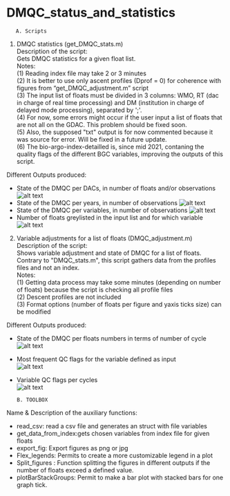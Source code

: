 # DMQC_status_and_statistics
       A. Scripts
1.	DMQC statistics (get_DMQC_stats.m)<br />
Description of the script:<br />
Gets DMQC statistics for a given float list.<br />
Notes:<br />
(1)	Reading index file may take 2 or 3 minutes<br />
(2)	It is better to use only ascent profiles (Dprof = 0) for coherence with figures from “get_DMQC_adjustment.m” script<br />
(3) The input list of floats must be divided in 3 columns: WMO, RT (dac in charge of real time
processing) and DM (institution in charge of delayed mode processing), separated by ';'.<br />
(4) For now, some errors might occur if the user input a list of floats that are not all on the GDAC. This problem should be fixed soon.<br />
(5) Also, the supposed "txt" output is for now commented because it was source for error. Will be fixed in a future update.<br />
(6) The bio-argo-index-detailled is, since mid 2021, contaning the quality flags of the different BGC variables, improving the outputs of this script.<br />

Different Outputs produced:
- State of the DMQC per DACs, in number of floats and/or observations<br />
![alt text](https://github.com/euroargodev/DMQC_status_and_statistics/blob/main/Images/DMQC_stats_FSD_float_DMQCstatus_20210414.png?raw=true)
- State of the DMQC per years, in number of observations
![alt text](https://github.com/euroargodev/DMQC_status_and_statistics/blob/main/Images/DMQC_stats_FSD_obs_DMQCstatus_byyear_20210414.png?raw=true)
- State of the DMQC per variables, in number of observations
![alt text](https://github.com/euroargodev/DMQC_status_and_statistics/blob/main/Images/DMQC_stats_DOXY_params_data_mode_flags_20210407.png?raw=true)
- Number of floats greylisted in the input list and for which variable
![alt text](https://github.com/euroargodev/DMQC_status_and_statistics/blob/main/Images/DMQC_stats_FSD_greylisted_floats_per_variables_20210414.png?raw=true)

   
2.	Variable adjustments for a list of floats (DMQC_adjustment.m)<br />
Description of the script:<br />
Shows variable adjustment and state of DMQC for a list of floats. Contrary to "DMQC_stats.m", this script gathers data from the profiles files and not an index.<br />
Notes: <br />
(1) Getting data process may take some minutes (depending on number of floats) because the script is checking all profile files<br />
(2) Descent profiles are not included<br />
(3) Format options (number of floats per figure and yaxis ticks size) can be modified<br />

Different Outputs produced:
- State of the DMQC per floats numbers in terms of number of cycle<br />
![alt text](https://github.com/euroargodev/DMQC_status_and_statistics/blob/main/Images/DMQC_adjustments_FSD_CTD_DMQCstatusScatter_lot2_20210412.png?raw=true)
- Most frequent QC flags for the variable defined as input<br />
![alt text](https://github.com/euroargodev/DMQC_status_and_statistics/blob/main/Images/DMQC_adjustments_FSD_CTD_mostfreqPSALQC_lot2_20210412.png?raw=true)
- Variable QC flags per cycles<br />
![alt text](https://github.com/euroargodev/DMQC_status_and_statistics/blob/main/Images/DMQC_adjustments_FSD_CTD_PSALQCscatter_lot2_20210412.png?raw=true)


      B. TOOLBOX
Name & Description of the auxiliary functions:<br />
- read_csv:	read a csv file and generates an struct with file variables	
- get_data_from_index:gets chosen variables from index file for given floats
- export_fig: Export figures as png or jpg
- Flex_legends: Permits to create a more customizable legend in a plot
- Split_figures : Function splitting the figures in different outputs if the number of floats exceed a defined value.
- plotBarStackGroups: Permit to make a bar plot with stacked bars for one graph tick.
